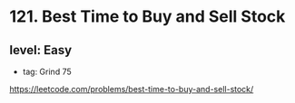 # 121. Best Time to Buy and Sell Stock
## level: Easy

- tag: Grind 75

https://leetcode.com/problems/best-time-to-buy-and-sell-stock/
